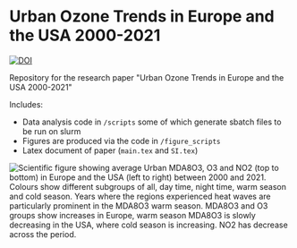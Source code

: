 # Urban Ozone Trends in Europe and the USA 2000-2021
[![DOI](https://zenodo.org/badge/DOI/10.5281/zenodo.14538198.svg)](https://doi.org/10.5281/zenodo.14538198)

Repository for the research paper "Urban Ozone Trends in Europe and the USA 2000-2021"

Includes: 
- Data analysis code in `/scripts` some of which generate sbatch files to be run on slurm
- Figures are produced via the code in `/figure_scripts`
- Latex document of paper (`main.tex` and `SI.tex`)


![Scientific figure showing average Urban MDA8O<sub>3</sub>, O<sub>3</sub> and NO<sub>2</sub> (top to bottom) in Europe and the USA (left to right) between 2000 and 2021. Colours show different subgroups of all, day time, night time, warm season and cold season. Years where the regions experienced heat waves are particularly prominent in the MDA8O<sub>3</sub> warm season. MDA8O<sub>3</sub> and O<sub>3</sub> groups show increases in Europe, warm season MDA8O<sub>3</sub> is slowly decreasing in the USA, where cold season is increasing. NO<sub>2</sub> has decrease across the period.](figures/f01_overview.png)
